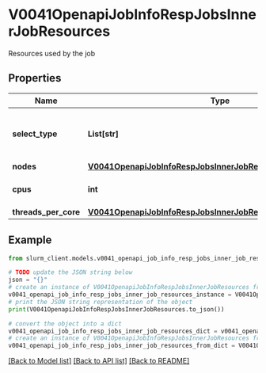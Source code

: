 # V0041OpenapiJobInfoRespJobsInnerJobResources

Resources used by the job

## Properties

Name | Type | Description | Notes
------------ | ------------- | ------------- | -------------
**select_type** | **List[str]** | Scheduler consumable resource selection type | 
**nodes** | [**V0041OpenapiJobInfoRespJobsInnerJobResourcesNodes**](V0041OpenapiJobInfoRespJobsInnerJobResourcesNodes.md) |  | [optional] 
**cpus** | **int** | Number of allocated CPUs | 
**threads_per_core** | [**V0041OpenapiJobInfoRespJobsInnerJobResourcesThreadsPerCore**](V0041OpenapiJobInfoRespJobsInnerJobResourcesThreadsPerCore.md) |  | 

## Example

```python
from slurm_client.models.v0041_openapi_job_info_resp_jobs_inner_job_resources import V0041OpenapiJobInfoRespJobsInnerJobResources

# TODO update the JSON string below
json = "{}"
# create an instance of V0041OpenapiJobInfoRespJobsInnerJobResources from a JSON string
v0041_openapi_job_info_resp_jobs_inner_job_resources_instance = V0041OpenapiJobInfoRespJobsInnerJobResources.from_json(json)
# print the JSON string representation of the object
print(V0041OpenapiJobInfoRespJobsInnerJobResources.to_json())

# convert the object into a dict
v0041_openapi_job_info_resp_jobs_inner_job_resources_dict = v0041_openapi_job_info_resp_jobs_inner_job_resources_instance.to_dict()
# create an instance of V0041OpenapiJobInfoRespJobsInnerJobResources from a dict
v0041_openapi_job_info_resp_jobs_inner_job_resources_from_dict = V0041OpenapiJobInfoRespJobsInnerJobResources.from_dict(v0041_openapi_job_info_resp_jobs_inner_job_resources_dict)
```
[[Back to Model list]](../README.md#documentation-for-models) [[Back to API list]](../README.md#documentation-for-api-endpoints) [[Back to README]](../README.md)


